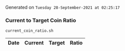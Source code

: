 Generated on `Tuesday 28-September-2021 at 02:25:17`

### Current to Target Coin Ratio
`current_coin_ratio.sh`

Date|Current|Target|Ratio
---|---|---|---
